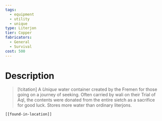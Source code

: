 ```yaml
---
tags:
  - equipment
  - utility
  - unique
type: Literjon
tier: Copper
fabricators:
  - General
  - Survival
cost: 500
---
```

# Description
> [!citation]
> A *Unique* water container created by the Fremen for those going on a journey of seeking. Often carried by wali on their Trial of Aql, the contents were donated from the entire sietch as a sacrifice for good luck. Stores more water than ordinary literjons.

```meta-bind-embed
[[found-in-location]]
```
